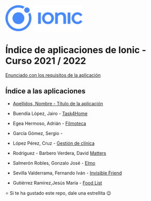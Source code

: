 <img width="240px" src="ionic.png">

# Índice de aplicaciones de Ionic - Curso 2021 / 2022

[Enunciado con los requisitos de la aplicación](trabajo_ionic_v5.pdf)

## Índice a las aplicaciones

* [Apellidos, Nombre - Título de la aplicación](#)

* Buendía López, Jairo - [Task4Home](https://github.com/jairobuendia/Task4Home)
* Egea Hermoso, Adrián - [Filmoteca](https://github.com/AdrianEgeaHermoso/filmotecaApp)
* García Gómez, Sergio - 
* López Pérez, Cruz - [Gestión de clínica](https://github.com/mcruzlp/ClinicaNiloIonicApp.git)
* Rodriguez - Barbero Verdera, David [Matters](https://github.com/Davidrbv/Matters)
* Salmerón Robles, Gonzalo José - [Elmo](https://github.com/gonzalosalmeron/elmoApp)
* Sevilla Valderrama, Fernando Iván - [Invisible Friend](https://github.com/feseva/invisibleFriendApp)
* Gutiérrez Ramírez,Jesús María - [Food List](https://github.com/Jesus-GR/AplicacionIonic)



:star: Si te ha gustado este repo, dale una estrellita :wink:
